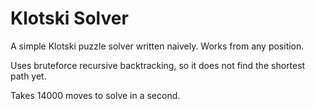 # Klotski Solver

A simple Klotski puzzle solver written naively. Works from any position.

Uses bruteforce recursive backtracking, so it does not find the shortest path yet.

Takes 14000 moves to solve in a second.